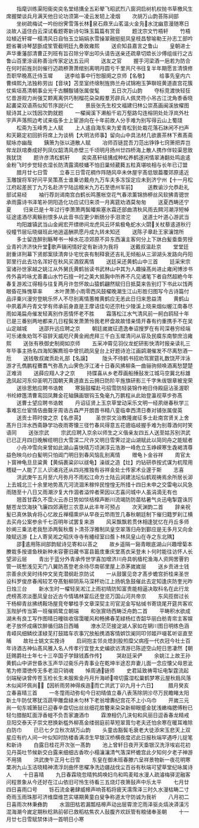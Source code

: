 <!-- { "loadSidebar": true } -->
　　指麾训练渠阳衞奕奕名堂结搆全五彩翚飞昭武烈八窗洞启树机权抛书草檄风生席握槊谈兵月满天他日论功须第一凌云发轫上凌烟
　　次胡万山韵荅陈祠部
　　坐树疏梅试一吟纷纷霁雪落长林泉石鼎烹山茗温火金凫水沈幽意漫随寒日淡故人遥住白云深试看题寄新诗句珠玉篇篇有赏音
　　题沈宗文竹梧轩
　　竹梧竝植近轩墀一榻清风日自怡玉立娟娟氷雪操翠融挺挺凤皇枝昌黎喻勒王孙志工部吟题省署诗琴瑟斵成笙管截明廷九奏致雍熙
　　送俞知县嘉言之鲁山
　　皇朝进士声华重藩邸清曹正列班有旨召除分宰出叩头请告送亲还疏章切嫓长沙傅组绂行之古鲁山百里涂谣称善治传家定达五云间
　　送友之官
　　握手河梁酒一巵若为防合在何时前旌剡剡催行迈疏桺萧萧绾别离明月圆亏千里共尺书往复半年期愿言清慎修吾职早晚髙迁侍玉墀
　　送李给事中行恕服阕之京师【名敬】
　　给事先皇内六曹缉熙九法独称劳凷【音块】苫垩室终缞制旌斾兰舟试锦袍玉笋聨班黄道直宫花簇仗紫垣髙清朝事业光千古黼黻铺张属俊髦
　　五日次万山韵
　　夺标竞渡快轻狂忆昔游观力尚强艾颗离离供巧制榴花朶朶殿羣芳辟兵人佩灵符小吊古江沈角黍香晓起畵梁双语燕似知节序説兴亡
　　景辰张先生校文福建归林公崇髙画闽溪放櫂图赋诗其上以饯因次韵就题
　　一櫂闽溪下濑船千岩万壑路勾连榕阴处处浮岚外杜宇声声落照边考试来临多士上宦游向在十年前故人分手难为别写得云山上蜀牋
　　松斋为玉峰秀上人赋
　　上人逺自海东来为爱青松到处栽花落石牀闲不扫声和天籁定初回折将席上为谈柄【大明法师事】留向山中具法材几欲裹茶林下煮髙斋赋咏亦幽哉
　　銕箫为张以道散人赋
　　冶师百链昆吾刀范出铮铮七窍箫把弄岂侔龙跃琯奏成好列凤仪韶清风赤壁三千顷明月扬州廿四桥海上散人携作伴较渠思致我犹饶
　　题许彦清松鹤轩
　　奕奕髙轩结搆成种松养鹤遂闲情翠涛翻处鸣逾逺金粉飞时步觉轻衣湿长防清露滴枝蟠不怕旧巢倾葳蕤五粒真堪啖相与长年已订盟
　　腊月廿七日雪
　　立春三日雪花稠作阵随风卒未休屋宇髙低银葢覆郊原逺近玉雕锼将军好问平吴策髙士谁乗访戴舟九万车夫多冻馁定应未到济宁州【十一月松江府起差民丁九万名赴济宁陆运粮米九万石至徳州军前】
　　送教谕沙允恭赴礼部试易经
　　袖行荐剡谒南宫白鹤长鸣蕙帐空花气春浓薰锦斾桺丝风软拂青骢世承雨露诗书泽笔补阴阳造化功应试归来须一月离筵劝酒莫匆匆
　　送夏西畴还宁夏
　　归来已是十年过行李萧萧两鬓皤紫塞氷霜还部曲清秋风雨去闗河潮浮短棹征途逺酒尽离觞别恨多从此音书应更少断肠分手泪滂沱
　　送道士叶道心游武当
　　均阳雄镇武当山金阙宏开缥缈间龙虎风云环紫极龟蛇水火閟关杖藜逺道秋行役幢节层坛晓缀班此地逍遥酬夙愿丹成九转未知还
　　送陈子章赴王家瀼馆所
　　多士留连醉别觞琴书一棹水花凉郊原不异东西瀼主客何分上下牀白髪埀埀劳授业青衿济济快升堂歌声辍闲情好定有新诗为我将
　　送戴叔温赴京
　　堂堂廷尉重详刑幕下贤郎案牍清奔讣宅忧丧有制释衰还吉礼无倾船从三泖湖头发路向丹阳郭里行此去功名浑好在秋风买酒叙离情
　　送廷采还黄鹤山中三首
　　廷采宋宗室诸孙世家越之姚江从外舅氏黄鹤翁读书武林山中其为人趣操髙尚进止雍闲博涉书传外喜吟咏尤善畵山水竹石擅一时之美大抵胸中所养不凡见诸笔下者自然超絶今年春复游淞江得相与往复两月许忽怀故山猿鹤翩然赋归日抵莫来告别灯下书此以饯两眼昏花殊愧草率
　　木叶萧萧小雨零西风鼓櫂晚潮生江山形胜归图写今古诗篇付品评乗兴漫穷登眺乐怀人不尽别离情蕙帷黄鹤应无恙此日归来思益清
　　黄鹤山中夙着声丹青文学有师承前身直是王摩诘佳句还宗杜少陵溪上晓来烟似幄江南春尽雨如渑扁舟催发轻离别作恶情怀老不胜
　　霜落松江水气清风前一舸白鸥轻十年已是三番别两地都来几日程鬓发萧萧怜我老杯盘故故惜亲情开春有约重携手不在吴山定越城
　　送邵升远应聘之京
　　朝廷嵗嵗征遗逸奉诏搜罗在有司深巷穷经端可乐诸矦劝驾不容辞天威咫尺黄金阙虎拜三千白玉墀清问从容及民瘼东南黎庶洽雍熙
　　送张有秩御史制阕如京师
　　五采冲霄见羽仪龙蛇研影快清时报亲读礼三年毕事主扬名四海知獬廌班中曾抗疏凤皇台上好题诗沧江画鹢潮催发不尽离愁酒一卮
　　送钱敬叔嵗贡赴礼部【名譲】
　　陇头不待鹤书招劝驾賔筵礼数饶芹泮泳游才孔儁鹏程鶱翥气弥髙九山霁色浮江渚十日春风拂柳条一曲骊驹频唤酒离愁楚楚正难消
　　送薛应翔人才之京
　　持牒喜从乡老荐画船捶鼔发江城马空冀北标雄逸凤起河东仰圣明万国朝天黄道直五云拥日防阶平旌旗研影三千字朱绂银章被宠荣
　　送徐思勉应聘书诰敇
　　寒谿鼓櫂赴弓招雪防轻装锦作袍日侍殿庭沾圣渥职书纶綍簉清曹鸾回凤舞金花轴銕画银钩玉兔毫九万鹏程从此始登瀛视草步弥髙
　　送曹士望应聘书诰敇
　　丹诏征贤上玉京草堂动采乐文明一经夙继春秋学三事难忘仕宦情佶曲聱牙周诰古森严开朗晋书精八銮临幸西清日奏对铺张属俊英
　　送贡士蒋时俊之京【名彦英】
　　圣世崇文治教隆嵗征多士赴南宫贤关上舍髙升日泮水西斋静学功夜雨寄懐三径竹春风得意五花骢临岐握手难为别尊酒何时笑语同
　　送张宗武
　　宗武应聘入京余以师生之义偕亲友四五人送至姑苏别洪武已已正月四日晚解缆明日大雪深二尺许又明日雪霁过淀山湖赋此以简同舟之能赋者
　　小舟冲雪向来曾如此湖山喜快晴万顷渊淳云浩渺一峰危立玉峥嵘寒生毳褐清尊益色映乌纱白髪明只怕阊门明日到春风恼乱别离情
　　赠龟卜金谷祥
　　周官太卜寳神龟旦旦粱黄【黄绢裹粱卯以祓龟】澡祓之造【灶】灼钻研恭按式谋为杌陧用稽疑一人能了三人识诸兆还从四兆推独有谷祥金处士传家术业邃于斯
　　志喜
　　洪武庚午五月至六月弥月不雨松江命方士陆云涧建法坛仙鹤观祷焉余所居长泖上去城北三十余里地势髙亢河流涸禾稼悴民惶惶无所措十四日未申之交雷电以风急雨随至十八日又雨潮汐复大作涸者溢悴者荣因以志喜问城中人虽涓滴无有也
　　翘首甘霖久不霑火云赤日势如惔桔橰声断川流竭防防苗枯暑气炎迅电掣霆诛厉魃苍龙饮海抉飞廉四郊满慰三农意从此丰年可预占
　　次天渊韵二首
　　辞亲祝髪已真休孰肻将心忆故丘禅榻熏炉从早夜云笻雨笠几春秋朝廷制下催归籍罗刹江横去买舟公案参余千七百明年试罢复来游
　　风采飘飘若贯休相逢犹忆在丹丘多师妙阐三乗法老我愁添两鬓秋薝卜清芬浮雅制凤皇空翠落归舟到鄞应是无多月又向金陵赋远游【上人寄吴淞之昭庆寺寺有繙经室曰薝卜林凤皇山在寺之东北隅】
　　邵逺用陈祠部韵赋诗见寄和以荅之
　　故乡遥隔一谿青眼底湖山兴趣增菊本賸栽多按谱鱼秧新种未容罾旧藏书富县籖庋重庆堂髙衣采登未卜何时能往访怀人长望泖云层
　　青出于蓝分外青承传世学喜加增济川舟具帆樯柁渔海人资网罟罾豹管一斑慙浅见天门八翼防髙登老余待尽南邨里屋上添茅嵗嵗层
　　送乡贡进士钱宗善余庆吴时纬仲文吴克潜纲赴京防试
　　一从鼓箧见竒才髙步蟾宫折桂来圣世设科罗俊彦春闱较艺夺髙魁柳阴系马深杯劝江上扬帆急鼓催此去定知逢庆防奎光昨日烛三台
　　新水生时一櫂轻吴淞江上雨初晴防知富贵能相逼决取科名在此行龙虎榜髙浓淡墨凤皇台近古今情璚林宴后还登览万国山河共帝京
　　东风揽辔过长干杨柳青丝拂绣鞍场屋竞夸攀桂手文章深契主司官泥金写帖缄书寄烧尾开筵共客欢玉陛胪传当第一班催鹓鹭立朝端
　　和张賔旸西畴泛舟韵二首
　　平畴积水欲成湖未有良工写作图晴日曈昽收宿霭暖风和畅拂春芜緑杨红杏韶华丽白舫青帘主客娱老子放怀成痛饮醉循归路日西晡
　　潦水茫茫接淀湖人家如在辋川图日明练色涵青嶂风细鳞纹漾緑芜打鼓踏车农事冗放船携酒客情娯饮阑同叩邻姬戸啜茗听讴直至晡
　　故社士姚文实挽诗
　　启祠抱主邻炎熄刲股煎糜父病痊一代衣冠今社士百年诗酒古神仙髙风雅入名人传孝行宜登太史编欲访清游已陈迹空山短日思凄然【朝廷赐爵社士年七十三卒国子学録钱鼒作传】
　　哭赵廷采俨
　　余姚江上故王孙黄鹤山中讲世昏氷玉声华过衞乐丹青事业在乾坤半途忍弃妻儿面一念应懐父母恩泚笔为修潜徳传无多老泪只销魂
　　悼周通链师
　　史君延致祷雩坛电掣霆流起剑端秘诀曾传苍玉检长生未服紫金丹月升海峤啼切露湿松巢鹤梦寒云屋秋扃风落木似闻环佩尚【因祈雨劳神得疾迤而亡洪武丁卯九月十六日】
　　腊月癸亥立春喜晴三首
　　一冬霪雨动弥旬今日初晴值立春八表荡除阴沴尽万民瞻睹太阳新土牛防仗寒犹沍蔬甲雕盘緑未匀林下老翁增夀纪宫花不上小乌巾
　　开嵗三元尚一旬东城箫鼔已迎春辛盘切出丝丝细花胜簪来朶朶新柳眼蹙金犹浅嫩梅腮傅粉已轻匀腊醅缸面浮香螘不负吾家漉酒巾
　　霖潦相仍几浃旬和风丽日逗香春龙精戒旦阳交泰天子崇文厯换新槛外柳髙金缕弱庭前草短翠茸匀老夫还怕余寒在暖耳难除白防巾
　　已已七夕立秋次胡万山韵
　　头童齿豁鬓毛衰老大徒添宋玉悲天上双星应有约人间一叶似知时防楼香满凉生早银汉桥横夜度迟此日报秋端罕遇呼儿捉笔和新诗
　　白露日桂花开次张一髙韵
　　池上曾轩日夜开天埀银汉洗浮埃岩花初见丹英吐节候新交白露来细细古香吹小榻瀼瀼清气落深杯蟾宫此夕知何夕老子神游不用猜
　　洪武庚午正月七日雪
　　东皇在御未班春滕六呈祥景物新一夜花明寒栗冽九山玉洁晓精神清浮剡曲怀思櫂净洗边疆战伐尘百谷有秋端可望草堂纪咏属诗人
　　十日喜晴
　　九日春霖晓忽晴鹁鸪唤妇鸟和鸣麦畦水漫人疏濬梅驿泥融客问程景象从今还好在江山依旧可怜生待看三五烧灯夜箫鼔声中乐太平
　　七月廿四日喜雨口号
　　铄石流金暑肆威槔声响荅稻将疲天濡霈泽三时久水漫枯畴二寸奇雨玉雨珠那可济维糜维芑实堪期黄童白叟争称道太守防诚为我祈
　　八月初二日喜雨次林秉彝韵
　　水涸田枯若漏瓢桔槔声动出层霄滂沱雨泽驱炎熇泱漭潢污混海潮今嵗定期秋稔熟前邨已救稻枯焦农人鼔腹齐欢跃管有粮储奉圣朝
　　十一月廿七日雪赋禁体诗一首明日小寒

